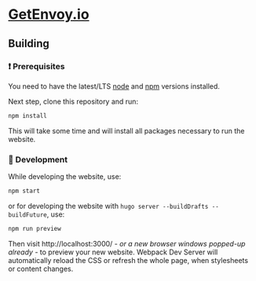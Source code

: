 # [GetEnvoy.io](https://getenvoy.io)

## Building

### :exclamation: Prerequisites

You need to have the latest/LTS [node](https://nodejs.org/en/download/) and [npm](https://www.npmjs.com/get-npm) versions installed.

Next step, clone this repository and run:

```bash
npm install
```

This will take some time and will install all packages necessary to run the website.

### :construction_worker: Development

While developing the website, use:

```bash
npm start
```

or for developing the website with `hugo server --buildDrafts --buildFuture`, use:

```bash
npm run preview
```

Then visit http://localhost:3000/ _- or a new browser windows popped-up already -_ to preview your new website. Webpack Dev Server will automatically reload the CSS or refresh the whole page, when stylesheets or content changes.
